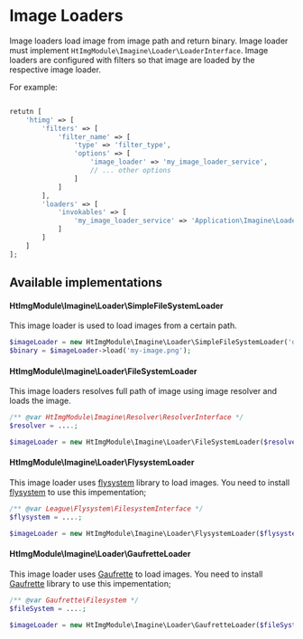 Image Loaders
========================
Image loaders load image from image path and return binary. Image loader must implement `HtImgModule\Imagine\Loader\LoaderInterface`.
Image loaders are configured with filters so that image are loaded by the respective image loader.

For example:
```php

retutn [
    'htimg' => [
        'filters' => [
            'filter_name' => [
                'type' => 'filter_type',
                'options' => [
                    'image_loader' => 'my_image_loader_service',
                    // ... other options
                ]
            ]
        ],
        'loaders' => [
            'invokables' => [
                'my_image_loader_service' => 'Application\Imagine\Loader\MyImageLoader',
            ]
        ]
    ]
];
```

## Available implementations
#### HtImgModule\Imagine\Loader\SimpleFileSystemLoader
This image loader is used to load images from a certain path.
```php
$imageLoader = new HtImgModule\Imagine\Loader\SimpleFileSystemLoader('data/path/to/images');
$binary = $imageLoader->load('my-image.png');
```

#### HtImgModule\Imagine\Loader\FileSystemLoader
This image loaders resolves full path of image using image resolver and loads the image.
```php
/** @var HtImgModule\Imagine\Resolver\ResolverInterface */
$resolver = ....;

$imageLoader = new HtImgModule\Imagine\Loader\FileSystemLoader($resolver);
```

#### HtImgModule\Imagine\Loader\FlysystemLoader
This image loader uses [flysystem](https://github.com/thephpleague/flysystem) library to load images.
You need to install [flysystem](https://github.com/thephpleague/flysystem) to use this impementation;
```php
/** @var League\Flysystem\FilesystemInterface */
$flysystem = ....;

$imageLoader = new HtImgModule\Imagine\Loader\FlysystemLoader($flysystem);
```

#### HtImgModule\Imagine\Loader\GaufretteLoader
This image loader uses [Gaufrette](https://github.com/KnpLabs/Gaufrette) to load images.
You need to install [Gaufrette](https://github.com/KnpLabs/Gaufrette) library to use this impementation;
```php
/** @var Gaufrette\Filesystem */
$fileSystem = ....;

$imageLoader = new HtImgModule\Imagine\Loader\GaufretteLoader($fileSystem);
```